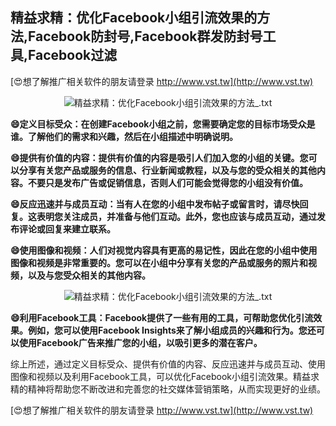 ## **精益求精：优化Facebook小组引流效果的方法,Facebook防封号,Facebook群发防封号工具,Facebook过滤**

[😍想了解推广相关软件的朋友请登录 http://www.vst.tw](http://www.vst.tw)

 <center><img src="https://vst.tw/MP4/tuiguang/png/2.png" alt="精益求精：优化Facebook小组引流效果的方法_.txt"></center>

**😄定义目标受众：在创建Facebook小组之前，您需要确定您的目标市场受众是谁。了解他们的需求和兴趣，然后在小组描述中明确说明。**

**😄提供有价值的内容：提供有价值的内容是吸引人们加入您的小组的关键。您可以分享有关您产品或服务的信息、行业新闻或教程，以及与您的受众相关的其他内容。不要只是发布广告或促销信息，否则人们可能会觉得您的小组没有价值。**

**😄反应迅速并与成员互动：当有人在您的小组中发布帖子或留言时，请尽快回复。这表明您关注成员，并准备与他们互动。此外，您也应该与成员互动，通过发布评论或回复来建立联系。**

**😄使用图像和视频：人们对视觉内容具有更高的易记性，因此在您的小组中使用图像和视频是非常重要的。您可以在小组中分享有关您的产品或服务的照片和视频，以及与您受众相关的其他内容。**

 <center><img src="https://vst.tw/MP4/tuiguang/png/2.png" alt="精益求精：优化Facebook小组引流效果的方法_.txt"></center>

**😄利用Facebook工具：Facebook提供了一些有用的工具，可帮助您优化引流效果。例如，您可以使用Facebook Insights来了解小组成员的兴趣和行为。您还可以使用Facebook广告来推广您的小组，以吸引更多的潜在客户。**

综上所述，通过定义目标受众、提供有价值的内容、反应迅速并与成员互动、使用图像和视频以及利用Facebook工具，可以优化Facebook小组引流效果。精益求精的精神将帮助您不断改进和完善您的社交媒体营销策略，从而实现更好的业绩。

[😍想了解推广相关软件的朋友请登录 http://www.vst.tw](http://www.vst.tw)



